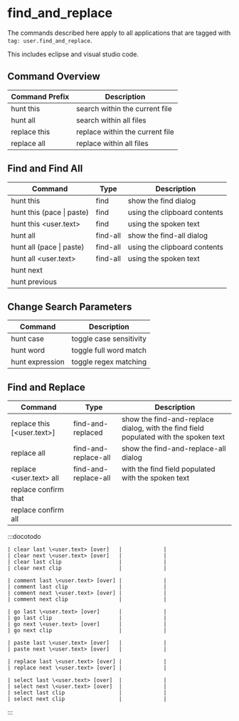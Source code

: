 # find_and_replace

The commands described here apply to all applications that are tagged with `tag: user.find_and_replace`.

This includes eclipse and visual studio code.

## Command Overview

| Command Prefix | Description                     |
| -------------- | ------------------------------- |
| hunt this      | search within the current file  |
| hunt all       | search within all files         |
| replace this   | replace within the current file |
| replace all    | replace within all files        |

## Find and Find All

| Command                   | Type     | Description                  |
| ------------------------- | -------- | ---------------------------- |
| hunt this                 | find     | show the find dialog         |
| hunt this (pace \| paste) | find     | using the clipboard contents |
| hunt this \<user.text>    | find     | using the spoken text        |
| hunt all                  | find-all | show the find-all dialog     |
| hunt all (pace \| paste)  | find-all | using the clipboard contents |
| hunt all \<user.text>     | find-all | using the spoken text        |
| hunt next                 |          |                              |
| hunt previous             |          |                              |

## Change Search Parameters

| Command         | Description             |
| --------------- | ----------------------- |
| hunt case       | toggle case sensitivity |
| hunt word       | toggle full word match  |
| hunt expression | toggle regex matching   |

## Find and Replace

| Command                     | Type                 | Description                                                                          |
| --------------------------- | -------------------- | ------------------------------------------------------------------------------------ |
| replace this [\<user.text>] | find-and-replaced    | show the find-and-replace dialog, with the find field populated with the spoken text |
| replace all                 | find-and-replace-all | show the find-and-replace-all dialog                                                 |
| replace \<user.text> all    | find-and-replace-all | with the find field populated with the spoken text                                   |
| replace confirm that        |                      |                                                                                      |
| replace confirm all         |                      |                                                                                      |

:::docotodo

```
| clear last \<user.text> [over]   |             |
| clear next \<user.text> [over]   |             |
| clear last clip                  |             |
| clear next clip                  |             |

| comment last \<user.text> [over] |             |
| comment last clip                |             |
| comment next \<user.text> [over] |             |
| comment next clip                |             |

| go last \<user.text> [over]      |             |
| go last clip                     |             |
| go next \<user.text> [over]      |             |
| go next clip                     |             |

| paste last \<user.text> [over]   |             |
| paste next \<user.text> [over]   |             |

| replace last \<user.text> [over] |             |
| replace next \<user.text> [over] |             |

| select last \<user.text> [over]  |             |
| select next \<user.text> [over]  |             |
| select last clip                 |             |
| select next clip                 |             |
```

:::
